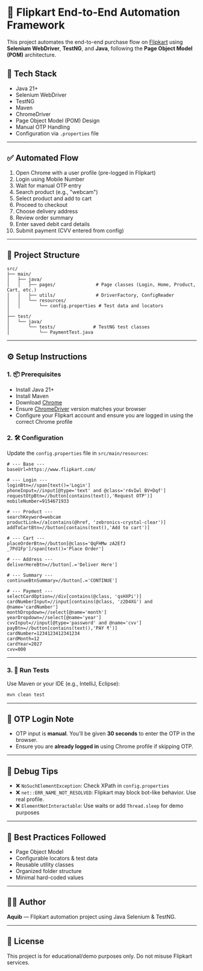 # 🔄 Flipkart End-to-End Automation Framework

This project automates the end-to-end purchase flow on [Flipkart](https://www.flipkart.com) using **Selenium WebDriver**, **TestNG**, and **Java**, following the **Page Object Model (POM)** architecture.

## 🧰 Tech Stack

- Java 21+
- Selenium WebDriver
- TestNG
- Maven
- ChromeDriver
- Page Object Model (POM) Design
- Manual OTP Handling
- Configuration via `.properties` file

---

## ✅ Automated Flow

1. Open Chrome with a user profile (pre-logged in Flipkart)
2. Login using Mobile Number
3. Wait for manual OTP entry
4. Search product (e.g., "webcam")
5. Select product and add to cart
6. Proceed to checkout
7. Choose delivery address
8. Review order summary
9. Enter saved debit card details
10. Submit payment (CVV entered from config)

---

## 📁 Project Structure

```
src/
├── main/
│   ├── java/
│   │   ├── pages/               # Page classes (Login, Home, Product, Cart, etc.)
│   │   ├── utils/               # DriverFactory, ConfigReader
│   │   └── resources/
│   │       └── config.properties # Test data and locators
│
├── test/
│   └── java/
│       └── tests/              # TestNG test classes
│           └── PaymentTest.java
```

---

## ⚙️ Setup Instructions

### 1. 📦 Prerequisites

- Install Java 21+
- Install Maven
- Download [Chrome](https://www.google.com/chrome/)
- Ensure [ChromeDriver](https://chromedriver.chromium.org/) version matches your browser
- Configure your Flipkart account and ensure you are logged in using the correct Chrome profile

### 2. 🛠 Configuration

Update the `config.properties` file in `src/main/resources`:

```properties
# --- Base ---
baseUrl=https://www.flipkart.com/

# --- Login ---
loginBtn=//span[text()='Login']
phoneInput=//input[@type='text' and @class='r4vIwl BV+Dqf']
requestOtpBtn=//button[contains(text(),'Request OTP')]
mobileNumber=9154671933

# --- Product ---
searchKeyword=webcam
productLink=//a[contains(@href, 'zebronics-crystal-clear')]
addToCartBtn=//button[contains(text(),'Add to cart')]

# --- Cart ---
placeOrderBtn=//button[@class='QqFHMw zA2EfJ _7Pd1Fp']/span[text()='Place Order']

# --- Address ---
deliverHereBtn=//button[.='Deliver Here']

# --- Summary ---
continueBtnSummary=//button[.='CONTINUE']

# --- Payment ---
selectCardOption=//div[contains(@class, 'qsHXPi')]
cardNumberInput=//input[contains(@class, 'z2D4XG') and @name='cardNumber']
monthDropdown=//select[@name='month']
yearDropdown=//select[@name='year']
cvvInput=//input[@type='password' and @name='cvv']
payBtn=//button[contains(text(),'PAY ₹')]
cardNumber=1234123412341234
cardMonth=12
cardYear=2027
cvv=000
```

---

### 3. 🧪 Run Tests

Use Maven or your IDE (e.g., IntelliJ, Eclipse):

```bash
mvn clean test
```

---

## 🔐 OTP Login Note

- OTP input is **manual**. You’ll be given **30 seconds** to enter the OTP in the browser.
- Ensure you are **already logged in** using Chrome profile if skipping OTP.

---

## 🔧 Debug Tips

- ❌ `NoSuchElementException`: Check XPath in `config.properties`
- ❌ `net::ERR_NAME_NOT_RESOLVED`: Flipkart may block bot-like behavior. Use real profile.
- ❌ `ElementNotInteractable`: Use waits or add `Thread.sleep` for demo purposes

---

## 📌 Best Practices Followed

- Page Object Model
- Configurable locators & test data
- Reusable utility classes
- Organized folder structure
- Minimal hard-coded values

---

## 🧑‍💻 Author

**Aquib** — Flipkart automation project using Java Selenium & TestNG.

---

## 📃 License

This project is for educational/demo purposes only. Do not misuse Flipkart services.
